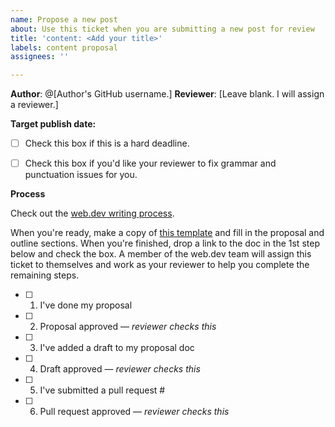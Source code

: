 ```yaml
---
name: Propose a new post
about: Use this ticket when you are submitting a new post for review
title: 'content: <Add your title>'
labels: content proposal
assignees: ''

---
```


**Author**: @[Author's GitHub username.]
**Reviewer**: [Leave blank. I will assign a reviewer.]

**Target publish date:** <yyyy-mm-dd>
- [ ] Check this box if this is a hard deadline.

- [ ] Check this box if you'd like your reviewer to fix grammar and punctuation issues for you.

**Process**

Check out the [web.dev writing process](https://web.dev/handbook/quick-start/).

When you're ready, make a copy of [this template](https://docs.google.com/document/d/1lgaNIEnXZf-RB8_p9RK22QEgpXJqnu77pLWVWVy4nuw/edit)
and fill in the proposal and outline sections. When you're finished, drop a link
to the doc in the 1st step below and check the box. A member of the web.dev team
will assign this ticket to themselves and work as your reviewer to help you
complete the remaining steps.

- [ ] 1. I've done my proposal <add a link to your proposal doc>
- [ ] 2. Proposal approved — _reviewer checks this_
- [ ] 3. I've added a draft to my proposal doc
- [ ] 4. Draft approved — _reviewer checks this_
- [ ] 5. I've submitted a pull request #<add PR number>
- [ ] 6. Pull request approved — _reviewer checks this_
